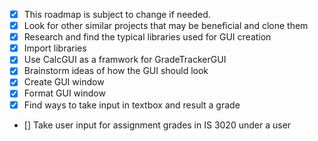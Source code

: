 - [x] This roadmap is subject to change if needed.
- [x] Look for other similar projects that may be beneficial and clone them
- [x] Research and find the typical libraries used for GUI creation
- [x] Import libraries
- [x] Use CalcGUI as a framwork for GradeTrackerGUI
- [x] Brainstorm ideas of how the GUI should look
- [x] Create GUI window
- [x] Format GUI window
-[x] Find ways to take input in textbox and result a grade
- [] Take user input for assignment grades in IS 3020 under a user
